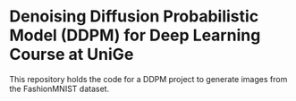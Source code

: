 # Denoising Diffusion Probabilistic Model (DDPM) for Deep Learning Course at UniGe

This repository holds the code for a DDPM project to generate images from the FashionMNIST dataset.

 
